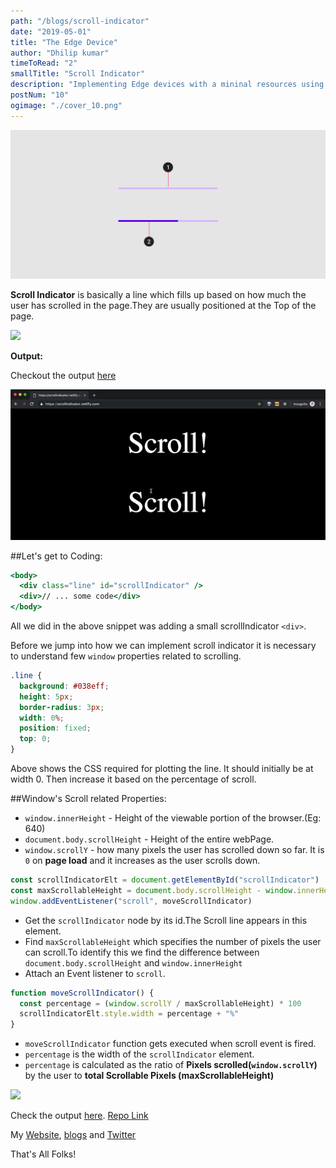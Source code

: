 ```yaml
---
path: "/blogs/scroll-indicator"
date: "2019-05-01"
title: "The Edge Device"
author: "Dhilip kumar"
timeToRead: "2"
smallTitle: "Scroll Indicator"
description: "Implementing Edge devices with a mininal resources using pretrained models"
postNum: "10"
ogimage: "./cover_10.png"
---
```


<img src="./cover_10.png"/>
<br/>

**Scroll Indicator** is basically a line which fills up based on how much the user has scrolled in the page.They are usually positioned at the Top of the page.

![](https://media.giphy.com/media/vvWhQsVAFkyisScAsM/giphy-downsized-large.gif)

**Output:**

Checkout the output [here](https://scrollindicator.netlify.com/)

![](1.gif)

##Let's get to Coding:

```jsx
<body>
  <div class="line" id="scrollIndicator" />
  <div>// ... some code</div>
</body>
```

All we did in the above snippet was adding a small scrollIndicator `<div>`.

Before we jump into how we can implement scroll indicator it is necessary to understand few `window` properties related to scrolling.

```css
.line {
  background: #038eff;
  height: 5px;
  border-radius: 3px;
  width: 0%;
  position: fixed;
  top: 0;
}
```

Above shows the CSS required for plotting the line. It should initially be at width 0. Then increase it based on the percentage of scroll.

##Window's Scroll related Properties:

- `window.innerHeight` - Height of the viewable portion of the browser.(Eg: 640)
- `document.body.scrollHeight` - Height of the entire webPage.
- `window.scrollY` - how many pixels the user has scrolled down so far. It is `0` on **page load** and it increases as the user scrolls down.

```js
const scrollIndicatorElt = document.getElementById("scrollIndicator")
const maxScrollableHeight = document.body.scrollHeight - window.innerHeight
window.addEventListener("scroll", moveScrollIndicator)
```

- Get the `scrollIndicator` node by its id.The Scroll line appears in this element.
- Find `maxScrollableHeight` which specifies the number of pixels the user can scroll.To identify this we find the difference between `document.body.scrollHeight` and `window.innerHeight`
- Attach an Event listener to `scroll`.

```js
function moveScrollIndicator() {
  const percentage = (window.scrollY / maxScrollableHeight) * 100
  scrollIndicatorElt.style.width = percentage + "%"
}
```

- `moveScrollIndicator` function gets executed when scroll event is fired.
- `percentage` is the width of the `scrollIndicator` element.
- `percentage` is calculated as the ratio of **Pixels scrolled(`window.scrollY`)** by the user to **total Scrollable Pixels (maxScrollableHeight)**

![](https://media.giphy.com/media/cGtVFd33eEDFEcckiC/giphy.gif)

Check the output [here](https://scrollindicator.netlify.com/). [Repo Link](https://github.com/dhilipkmr/scrollIndicator)

My [Website](https://www.dhilipkmr.dev), [blogs](https://dev.to/dhilipkmr) and [Twitter](https://twitter.com/dhilipkmr_)

That's All Folks!
